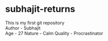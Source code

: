 # subhajit-returns
This is my first git repository
<br>
Author - Subhajit
<br>
Age - 27
Nature - Calm
Quality - Procrastinator
